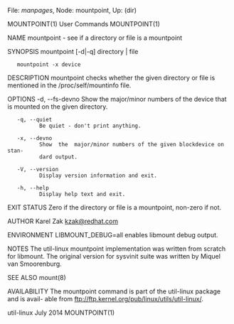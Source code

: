 File: *manpages*,  Node: mountpoint,  Up: (dir)

MOUNTPOINT(1)                    User Commands                   MOUNTPOINT(1)



NAME
       mountpoint - see if a directory or file is a mountpoint

SYNOPSIS
       mountpoint [-d|-q] directory | file

       mountpoint -x device


DESCRIPTION
       mountpoint  checks  whether the given directory or file is mentioned in
       the /proc/self/mountinfo file.

OPTIONS
       -d, --fs-devno
              Show the major/minor numbers of the device that  is  mounted  on
              the given directory.

       -q, --quiet
              Be quiet - don't print anything.

       -x, --devno
              Show  the  major/minor numbers of the given blockdevice on stan-
              dard output.

       -V, --version
              Display version information and exit.

       -h, --help
              Display help text and exit.

EXIT STATUS
       Zero if the directory or file is a mountpoint, non-zero if not.

AUTHOR
       Karel Zak <kzak@redhat.com>

ENVIRONMENT
       LIBMOUNT_DEBUG=all
              enables libmount debug output.

NOTES
       The util-linux mountpoint implementation was written from  scratch  for
       libmount.   The  original  version  for  sysvinit  suite was written by
       Miquel van Smoorenburg.


SEE ALSO
       mount(8)

AVAILABILITY
       The mountpoint command is part of the util-linux package and is  avail-
       able from ftp://ftp.kernel.org/pub/linux/utils/util-linux/.



util-linux                         July 2014                     MOUNTPOINT(1)
